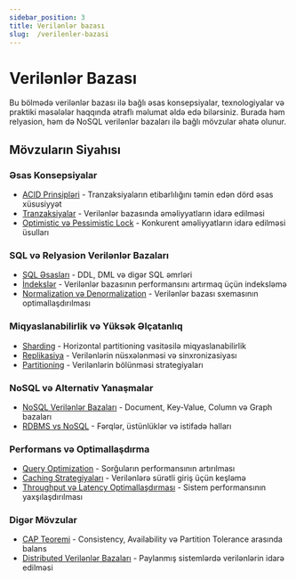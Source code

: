```yaml
---
sidebar_position: 3
title: Verilənlər bazası
slug:  /verilenler-bazasi
---
```


# Verilənlər Bazası

Bu bölmədə verilənlər bazası ilə bağlı əsas konsepsiyalar, texnologiyalar və praktiki məsələlər haqqında ətraflı məlumat əldə edə bilərsiniz. Burada həm relyasion, həm də NoSQL verilənlər bazaları ilə bağlı mövzular əhatə olunur.

## Mövzuların Siyahısı

### Əsas Konsepsiyalar
- [ACID Prinsipləri](./acid.md) - Tranzaksiyaların etibarlılığını təmin edən dörd əsas xüsusiyyət
- [Tranzaksiyalar](./transactions.md) - Verilənlər bazasında əməliyyatların idarə edilməsi
- [Optimistic və Pessimistic Lock](./optimistic-vs-pessimistic-lock.md) - Konkurent əməliyyatların idarə edilməsi üsulları

### SQL və Relyasion Verilənlər Bazaları
- [SQL Əsasları](./sql.md) - DDL, DML və digər SQL əmrləri
- [İndekslər](./indexes.md) - Verilənlər bazasının performansını artırmaq üçün indeksləmə
- [Normalization və Denormalization](./umumi.md) - Verilənlər bazası sxemasının optimallaşdırılması

### Miqyaslanabilirlik və Yüksək Əlçatanlıq
- [Sharding](./sharding.md) - Horizontal partitioning vasitəsilə miqyaslanabilirlik
- [Replikasiya](./replication.md) - Verilənlərin nüsxələnməsi və sinxronizasiyası
- [Partitioning](./umumi.md) - Verilənlərin bölünməsi strategiyaları

### NoSQL və Alternativ Yanaşmalar
- [NoSQL Verilənlər Bazaları](./nosql.md) - Document, Key-Value, Column və Graph bazaları
- [RDBMS vs NoSQL](./nosql.md) - Fərqlər, üstünlüklər və istifadə halları

### Performans və Optimallaşdırma
- [Query Optimization](./sql.md) - Sorğuların performansının artırılması
- [Caching Strategiyaları](./misc.md) - Verilənlərə sürətli giriş üçün keşləmə
- [Throughput və Latency Optimallaşdırması](./misc.md) - Sistem performansının yaxşılaşdırılması

### Digər Mövzular
- [CAP Teoremi](./umumi.md) - Consistency, Availability və Partition Tolerance arasında balans
- [Distributed Verilənlər Bazaları](./misc.md) - Paylanmış sistemlərdə verilənlərin idarə edilməsi
